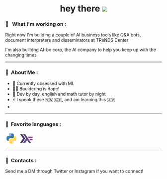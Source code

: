 <h1 align="center">hey there <img src="https://media.giphy.com/media/hvRJCLFzcasrR4ia7z/giphy.gif" width="40"></h1>

### :egg: &nbsp; What I'm working on :
<p>Right now I'm building a couple of AI business tools like Q&A bots, document interpreters and disseminators at TReNDS Center</p>
<p>I'm also builidng AI-bo corp, the AI company to help you keep up with the changing times</p>

---

### :egg: &nbsp;About Me :
- 🌱 Currently obsessed with ML
- 🧗‍♂️ Bouldering is dope!
- 🔭 Dev by day, english and math tutor by night
- ⚡ I speak these 🇻🇳 🇬🇧, and am learning this 🇯🇵
- 
---

### :egg: &nbsp;Favorite languages :
<p>
<img src="https://github.com/devicons/devicon/blob/master/icons/python/python-original.svg" title="Python" alt="Python" width="40" height="40"/>&nbsp;
<img src="https://github.com/devicons/devicon/blob/master/icons/haskell/haskell-original.svg" title="Haskell" alt="Haskell" width="40" height="40"/>&nbsp;
</p>

---

### :egg: &nbsp;Contacts :
<p>Send me a DM through Twitter or Instagram if you want to connect!</p>

